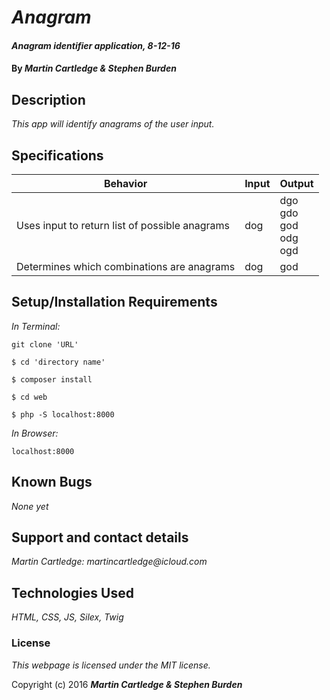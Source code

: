 # _Anagram_

#### _Anagram identifier application, 8-12-16_

#### By _**Martin Cartledge &amp; Stephen Burden**_

## Description

_This app will identify anagrams of the user input._

## Specifications

| Behavior          | Input         | Output|
| ------------- |-------------| -----|
| Uses input to return list of possible anagrams | dog | dgo<br>gdo<br>god<br>odg<br>ogd |
| Determines which combinations are anagrams | dog | god |


## Setup/Installation Requirements

_In Terminal:_

`git clone 'URL'`

`$ cd 'directory name'`

`$ composer install`

`$ cd web`

`$ php -S localhost:8000`

_In Browser:_

`localhost:8000`

## Known Bugs

_None yet_

## Support and contact details

_Martin Cartledge: martincartledge@icloud.com_

## Technologies Used

_HTML,
CSS,
JS,
Silex,
Twig_

### License

*This webpage is licensed under the MIT license.*

Copyright (c) 2016 **_Martin Cartledge &amp; Stephen Burden_**

